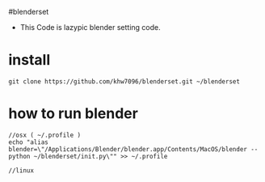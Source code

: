 #blenderset
* This Code is lazypic blender setting code.

# install
```
git clone https://github.com/khw7096/blenderset.git ~/blenderset
```
# how to run blender
```
//osx ( ~/.profile )
echo "alias blender=\"/Applications/Blender/blender.app/Contents/MacOS/blender --python ~/blenderset/init.py\"" >> ~/.profile

//linux
```
